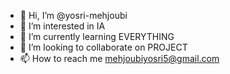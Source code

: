 - 👋 Hi, I’m @yosri-mehjoubi
- 👀 I’m interested in IA 
- 🌱 I’m currently learning EVERYTHING
- 💞️ I’m looking to collaborate on PROJECT
- 📫 How to reach me mehjoubiyosri5@gmail.com

<!---
yosri-mehjoubi/yosri-mehjoubi is a ✨ special ✨ repository because its `README.md` (this file) appears on your GitHub profile.
You can click the Preview link to take a look at your changes.
--->
